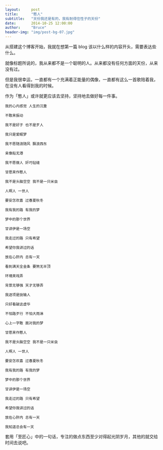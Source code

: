 ```yaml
---
layout:     post
title:      "憨人"
subtitle:   "天份我还是有的，我有耐得住性子的天份"
date:       2014-10-25 12:00:00
author:     "Bruce"
header-img: "img/post-bg-07.jpg"
---
```


从搭建这个博客开始，我就在想第一篇 blog 该以什么样的内容开头，需要表达些什么。

就像标题所说的，我从来都不是一个聪明的人。从来都没有任何方面的天份，从来没有过。

但是我很幸运，一直都有一个充满着正能量的偶像，一直都有这么一首歌陪着我，在没有人看得到我的时候。

作为「憨人」或许就更应该去坚持，坚持地去做好每一件事。

	我的心内感觉 人生的沉重
	
	不敢来振动
	
	我不是好子 也不是歹人
	
	我只是爱眠梦
	
	我不愿随浪随风 飘浪西东
	
	亲像船无港
	
	我不愿做人 奸巧钻缝
	
	甘愿来作憨人
	
	我不是头脑空空 我不是一只米虫
	
	人啊人 一世人
	
	要安怎欢喜 过春夏秋冬
	
	我有我的路 有我的梦
	
	梦中的那个世界
	
	甘讲伊是一场空
	
	我走过的路 只有希望
	
	希望你我讲过的话
	
	放在心肝内 总有一天
	
	看到满天全金条 要煞无半顶
	
	环境来戏弄
	
	背景无够强 天才无够弄
	
	我逐项是拢输人
	
	只好看破这虚华
	
	不怕路歹行 不怕大雨淋
	
	心上一字敢 面对我的梦
	
	甘愿来作憨人
	
	我不是头脑空空 我不是一只米虫
	
	人啊人 一世人
	
	要安怎欢喜 过春夏秋冬
	
	我有我的路 有我的梦
	
	梦中的那个世界
	
	甘讲伊是一场空
	
	我走过的路 只有希望
	
	希望你我讲过的话
	
	放在心肝内 总有一天
	
	我知道总会有一天
	
套用「至匠心」中的一句话，专注的做点东西至少对得起光阴岁月，其他的就交给时间去说吧。



